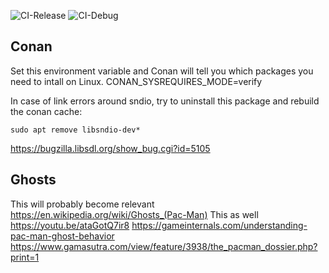 ![CI-Release](https://github.com/patricia-gallardo/pacman/workflows/CI-Release/badge.svg)
![CI-Debug](https://github.com/patricia-gallardo/pacman/workflows/CI-Debug/badge.svg)
## Conan

Set this environment variable and Conan will tell you which packages you need to
intall on Linux.
CONAN_SYSREQUIRES_MODE=verify

In case of link errors around sndio, try to uninstall this package and rebuild the conan cache:
~~~
sudo apt remove libsndio-dev*
~~~
https://bugzilla.libsdl.org/show_bug.cgi?id=5105

## Ghosts
This will probably become relevant https://en.wikipedia.org/wiki/Ghosts_(Pac-Man)
This as well https://youtu.be/ataGotQ7ir8
https://gameinternals.com/understanding-pac-man-ghost-behavior
https://www.gamasutra.com/view/feature/3938/the_pacman_dossier.php?print=1
